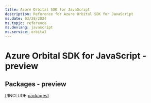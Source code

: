 ```yaml
---
title: Azure Orbital SDK for JavaScript
description: Reference for Azure Orbital SDK for JavaScript
ms.date: 03/28/2024
ms.topic: reference
ms.devlang: javascript
ms.service: orbital
---
```

# Azure Orbital SDK for JavaScript - preview
## Packages - preview
[!INCLUDE [packages](orbital-index.md)]